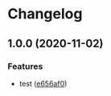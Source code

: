 # Changelog

## 1.0.0 (2020-11-02)


### Features

* test ([e656af0](https://www.github.com/bharathkkb/get-gke-credentials/commit/e656af0a2e7a4a40ef42ce9a656eb75d978e530d))
